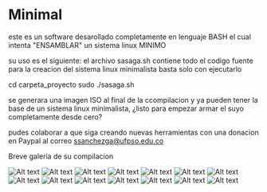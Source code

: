 # Minimal

este es un software desarollado completamente en lenguaje BASH
el cual intenta "ENSAMBLAR" un sistema linux MINIMO

su uso es el siguiente:
el archivo sasaga.sh contiene todo el codigo fuente para la creacion del sistema linux minimalista basta solo con ejecutarlo

cd carpeta_proyecto
sudo ./sasaga.sh


se generara una imagen ISO al final de la ccompilacion y ya pueden tener la base de un sistema linux minimalista, ¿listo para empezar armar el suyo completamente desde cero?


pudes colaborar a que siga creando nuevas herramientas con una donacion en Paypal al correo ssanchezga@ufpso.edu.co

Breve galeria de su compilacion

![Alt text](galeria/1.png "LinuxMinimal1")
![Alt text](galeria/2.png "LinuxMinimal2")
![Alt text](galeria/3.png "LinuxMinimal3")
![Alt text](galeria/4.png "LinuxMinimal4")
![Alt text](galeria/5.png "LinuxMinimal5")
![Alt text](galeria/6.png "LinuxMinimal6")
![Alt text](galeria/7.png "LinuxMinimal7")
![Alt text](galeria/8.png "LinuxMinimal8")
![Alt text](galeria/9.png "LinuxMinimal9")
![Alt text](galeria/10.png "LinuxMinimal10")
![Alt text](galeria/11.png "LinuxMinimal11")
![Alt text](galeria/12.png "LinuxMinimal12")
![Alt text](galeria/13.png "LinuxMinimal13")
![Alt text](galeria/14.png "LinuxMinimal14")

